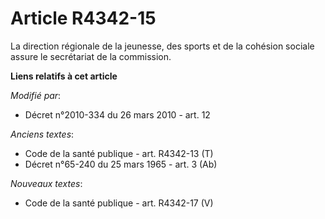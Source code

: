# Article R4342-15

La direction régionale de la jeunesse, des sports et de la cohésion sociale assure le secrétariat de la commission.

**Liens relatifs à cet article**

_Modifié par_:

  - Décret n°2010-334 du 26 mars 2010 - art. 12

_Anciens textes_:

  - Code de la santé publique - art. R4342-13 (T)
  - Décret n°65-240 du 25 mars 1965 - art. 3 (Ab)

_Nouveaux textes_:

  - Code de la santé publique - art. R4342-17 (V)
